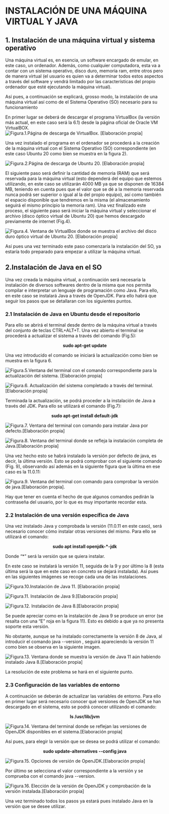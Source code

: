 # INSTALACIÓN DE UNA MÁQUINA VIRTUAL Y JAVA
## 1. Instalación de una máquina virtual y sistema operativo

Una máquina virtual es, en esencia, un software encargado de emular, en este caso, un ordenador. Además, como cualquier computadora, esta va a contar con un sistema operativo, disco duro, memoria ram, entre otros pero de manera virtual (el usuario es quien va a determinar todos estos aspectos a través del software y vendrá limitado por las características del propio ordenador que esté ejecutando la máquina virtual).

Así pues, a continuación se explicará, grosso modo, la instalación de una máquina virtual así como de el Sistema Operativo (SO) necesario para su funcionamiento

En primer lugar se deberá de descargar el programa VirtualBox (la versión más actual, en este caso será la 6.1) desde la página oficial de Oracle VM VirtualBOX.
![Figura.1.Página de descarga de VirtualBox. [Elaboración propia]](https://raw.githubusercontent.com/jdabrante/INFORME-N-1/DAW/1.png "Figura.1.Página de descarga de VirtualBox. [Elaboración propia]") 

Una vez instalado el programa en el ordenador se procederá a la creación de la máquina virtual con el  Sistema Operativo (SO) correspondiente (en este caso Ubuntu 20 como bien se muestra en la figura 2).

![Figura.2.Página de descarga de Ubuntu 20. [Elaboración propia]](https://raw.githubusercontent.com/jdabrante/INFORME-N-1/DAW/2.png "Figura.2.Página de descarga de Ubuntu 20. [Elaboración propia]")

El siguiente paso será definir la cantidad de memoria (RAM) que será reservada para la máquina virtual (esto dependerá del equipo que estemos utilizando, en este caso se utilizarán 4000 MB ya que se disponen de 16384 MB, teniendo en cuenta pues que el valor que se dé a la memoria reservada nunca podrá ser superior o igual al la del propio equipo), así como también el espacio disponible que tendremos en la misma (el almacenamiento seguirá el mismo principio la memoria ram).
Una vez finalizado este proceso, el siguiente paso será iniciar la máquina virtual y seleccionar el archivo (disco óptico virtual de Ubuntu 20) que hemos descargado previamente de internet (Fig.4). 

![Figura.4. Ventana de VirtualBox donde se muestra el archivo del disco duro óptico virtual de Ubuntu 20. [Elaboración propia]](https://raw.githubusercontent.com/jdabrante/INFORME-N-1/DAW/3.png "[Figura.4. Ventana de VirtualBox donde se muestra el archivo del disco duro óptico virtual de Ubuntu 20. [Elaboración propia]")

Así pues una vez terminado este paso comenzaría la instalación del SO, ya estaría todo preparado para empezar a utilizar la máquina virtual.

## 2.Instalación de Java en el SO

Una vez creada la máquina virtual, a continuación será necesaria la instalación de diversos softwares dentro de la misma que nos permita compilar e interpretar un lenguaje de programación como Java. Para ello, en este caso se instalará Java a través de OpenJDK. Para ello habrá que seguir los pasos que se detallaran con los siguientes puntos.

### 2.1 Instalación de Java en Ubuntu desde el repositorio
Para ello se abrirá el terminal desde dentro de la máquina virtual a través del conjunto de teclas CTRL+ALT+T.
Una vez abierto el terminal se procederá a actualizar el sistema a través del comando (Fig.5):

**<p align="center"> sudo apt-get update </p>**

Una vez introducido el comando se iniciará la actualización como bien se muestra en la figura 6.

![Figura.5.Ventana del terminal con el comando correspondiente para la actualización del sistema. [Elaboración propia]](https://raw.githubusercontent.com/jdabrante/INFORME-N-1/DAW/4..png "Figura.5.Ventana del terminal con el comando correspondiente para la actualización del sistema. [Elaboración propia]")

![Figura.6. Actualización del sistema completado a través del terminal.[Elaboración propia]
](https://raw.githubusercontent.com/jdabrante/INFORME-N-1/DAW/5..png "Figura.6. Actualización del sistema completado a través del terminal.[Elaboración propia]")

Terminada la actualización, se podrá proceder a la instalación de Java a través del JDK. Para ello se utilizará el comando (Fig.7):


**<p align="center"> sudo apt-get install default-jdk  </p>**


![Figura.7. Ventana del terminal con comando para instalar Java por defecto.[Elaboración propia]
](https://raw.githubusercontent.com/jdabrante/INFORME-N-1/DAW/default-jdk.png "Figura.7. Ventana del terminal con comando para instalar Java por defecto.[Elaboración propia]")

![Figura.8. Ventana del terminal donde se refleja la instalación completa de Java.[Elaboración propia]](https://raw.githubusercontent.com/jdabrante/INFORME-N-1/DAW/6..png "Figura.8. Ventana del terminal donde se refleja la instalación completa de Java.[Elaboración propia]")

Una vez hecho esto se habrá instalado la versión por defecto de java, es decir, la última versión. Esto se podrá comprobar con el siguiente comando (Fig. 9), observando así además en la siguiente figura que la última en ese caso es la 11.0.11:

![Figura.9. Ventana del terminal con comando para comprobar la versión de java.[Elaboración propia].
](https://raw.githubusercontent.com/jdabrante/INFORME-N-1/DAW/java-version.png "Figura.9. Ventana del terminal con comando para comprobar la versión de java.[Elaboración propia]")

Hay que tener en cuenta el hecho de que algunos comandos  pedirán la contraseña del usuario, por lo que es muy importante recordar esta.

### 2.2 Instalación de una versión específica de Java

Una vez instalado Java y comprobada la versión (11.0.11 en este caso), será necesario conocer cómo instalar otras versiones del mismo. Para ello se utilizará el comando:

**<p align="center"> sudo apt install openjdk-*-jdk </p>**

Donde “*” será la versión que se quiera instalar.

En este caso se instalará la versión 11, seguida de la 9 y por último la 8 (esta última será la que en este caso en concreto se dejará instalada).
Así pues en las siguientes imágenes se recoge cada una de las instalaciones.

![Figura.10.Instalación de Java 11. [Elaboración propia]](https://raw.githubusercontent.com/jdabrante/INFORME-N-1/DAW/7..png "Figura.10.Instalación de Java 11. [Elaboración propia]")

![Figura.11. Instalación de Java 9.[Elaboración propia]](https://raw.githubusercontent.com/jdabrante/INFORME-N-1/DAW/8..png "Figura.12. Instalación de Java 8.[Elaboración propia]")

![Figura.12. Instalación de Java 8.[Elaboración propia]](https://raw.githubusercontent.com/jdabrante/INFORME-N-1/DAW/9..png "Figura.12. Instalación de Java 8.[Elaboración propia]")

Se puede apreciar como en la instalación de Java 9 se produce un error (se resalta con una “E” roja en la figura 11). Esto es debido a que ya no presenta soporte esta versión.

No obstante, aunque se ha instalado correctamente la versión 8 de Java, al introducir el comando java --version , seguirá apareciendo la versión 11 como bien se observa en la siguiente imagen.

![Figura.13. Ventana donde se muestra la versión de Java 11 aún habiendo instalado Java 8.[Elaboración propia]
](https://raw.githubusercontent.com/jdabrante/INFORME-N-1/DAW/10..png "Figura.13. Ventana donde se muestra la versión de Java 11 aún habiendo instalado Java 8.[Elaboración propia]")

La resolución de este problema se hará en el siguiente punto.

### 2.3 Configuración de las variables de entorno

A continuación se deberán de actualizar las variables de entorno. Para ello en primer lugar será necesario conocer qué versiones de OpenJDK se han descargado en el sistema, esto se podrá conocer utilizando el comando:

**<p align="center"> ls /usr/lib/jvm </p>**

![Figura.14. Ventana del terminal donde se reflejan las versiones de OpenJDK disponibles
 en el sistema.[Elaboración propia]](https://raw.githubusercontent.com/jdabrante/INFORME-N-1/DAW/11..png "Figura.14. Ventana del terminal donde se reflejan las versiones de OpenJDK disponibles en el sistema.[Elaboración propia]")
 
 Así pues, para elegir la versión que se desea se podrá utilizar el comando:

**<p align="center"> sudo update-alternatives --config java </p>**

![Figura.15. Opciones de versión de OpenJDK.[Elaboración propia]](https://raw.githubusercontent.com/jdabrante/INFORME-N-1/DAW/12..png "Figura.15. Opciones de versión de OpenJDK.[Elaboración propia]")

Por último se selecciona el valor correspondiente a la versión y se comprueba con el comando java --version.

![Figura.16. Elección de la versión de OpenJDK y comprobación de la versión instalada.[Elaboración propia]
](https://raw.githubusercontent.com/jdabrante/INFORME-N-1/DAW/13..png "Figura.16. Elección de la versión de OpenJDK y comprobación de la versión instalada.[Elaboración propia]")

Una vez terminado todos los pasos ya estará pues instalado Java en la versión que se desee utilizar.



 
 

